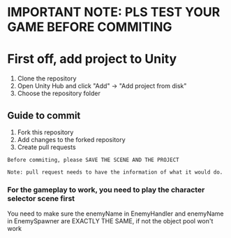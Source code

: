 # IMPORTANT NOTE: PLS TEST YOUR GAME BEFORE COMMITING
# First off, add project to Unity
1. Clone the repository
2. Open Unity Hub and click "Add" -> "Add project from disk"
3. Choose the repository folder

## Guide to commit
1. Fork this repository
2. Add changes to the forked repository
3. Create pull requests

` Before commiting, please SAVE THE SCENE AND THE PROJECT `

`Note: pull request needs to have the information of what it would do.`

### For the gameplay to work, you need to play the character selector scene first

You need to make sure the enemyName in EnemyHandler and enemyName in EnemySpawner are
EXACTLY THE SAME, if not the object pool won't work
